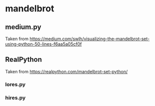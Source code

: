 # mandelbrot

## medium.py
Taken from https://medium.com/swlh/visualizing-the-mandelbrot-set-using-python-50-lines-f6aa5a05cf0f

## RealPython
Taken from https://realpython.com/mandelbrot-set-python/

### lores.py

### hires.py

